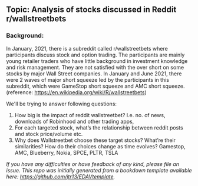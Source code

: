 ## Topic: Analysis of stocks discussed in Reddit r/wallstreetbets

### Background:
In January, 2021, there is a subreddit called r/wallstreetbets where participants discuss stock and option trading. The participants are mainly young retailer traders who have little background in investment knowledge and risk management. They are not satisfied with the over short on some stocks by major Wall Street companies. In January and June 2021, there were 2 waves of major short squeeze led by the participants in this subreddit, which were GameStop short squeeze and AMC short squeeze.
(reference: https://en.wikipedia.org/wiki/R/wallstreetbets)

We'll be trying to answer following questions:
1. How big is the impact of reddit wallstreetbet? I.e. no. of news, downloads of Robinhood and other trading apps,
2. For each targeted stock, what’s the relationship between reddit posts and stock price/volume etc.
3. Why does Wallstreetbet choose these target stocks? What’re their similarities? How do their choices change as time evolves? Gamestop, AMC, Blueberry, Nokia, SPCE, PLTR, TSLA

*If you have any difficulties or have feedback of any kind, please file an issue.*
*This repo was initially generated from a bookdown template available here: https://github.com/jtr13/EDAVtemplate.*	


